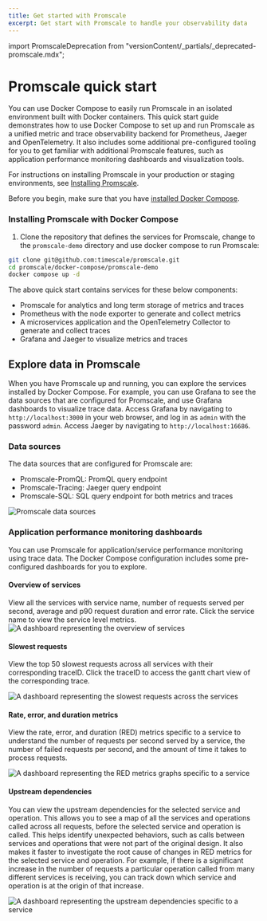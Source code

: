 ```yaml
---
title: Get started with Promscale
excerpt: Get start with Promscale to handle your observability data
---
```


import PromscaleDeprecation from "versionContent/_partials/_deprecated-promscale.mdx";

# Promscale quick start

<PromscaleDeprecation />

You can use Docker Compose to easily run Promscale in an isolated environment built
with Docker containers. This quick start guide demonstrates how to use Docker Compose to set
up and run Promscale as a unified metric and trace observability backend for Prometheus,
Jaeger and OpenTelemetry. It also includes some additional pre-configured tooling for you
to get familiar with additional Promscale features, such as application performance
monitoring dashboards and visualization tools.

For instructions on installing Promscale in your
production or staging environments, see [Installing Promscale][install-promscale].

Before you begin, make sure that you have [installed Docker Compose][docker-compose].

### Installing Promscale with Docker Compose

<Procedure>

1.  Clone the repository that defines the services for Promscale, change to
   the `promscale-demo` directory and use docker compose to run Promscale:

   ```bash
   git clone git@github.com:timescale/promscale.git
   cd promscale/docker-compose/promscale-demo
   docker compose up -d
   ```

</Procedure >

The above quick start contains services for these below components:

*   Promscale for analytics and long term storage of metrics and traces
*   Prometheus with the node exporter to generate and collect metrics
*   A microservices application and the OpenTelemetry Collector to generate and collect traces
*   Grafana and Jaeger to visualize metrics and traces

## Explore data in Promscale

When you have Promscale up and running, you can explore the services installed
by Docker Compose. For example, you can use Grafana to see the data sources
that are configured for Promscale, and use Grafana dashboards to visualize trace
data. Access Grafana by navigating to `http://localhost:3000` in your web browser,
and log in as `admin` with the password `admin`. Access Jaeger by navigating to
`http://localhost:16686`.

### Data sources

The data sources that are configured for Promscale are:

*   Promscale-PromQL: PromQL query endpoint
*   Promscale-Tracing: Jaeger query endpoint
*   Promscale-SQL: SQL query endpoint for both metrics and traces

<img class="main-content__illustration" src="https://s3.amazonaws.com/assets.timescale.com/docs/images/promscale-grafana-datasource-qsg.png" alt="Promscale data sources"/>

### Application performance monitoring dashboards

You can use Promscale for application/service performance monitoring using trace data.
The Docker Compose configuration includes some pre-configured dashboards
for you to explore.

#### Overview of services

View all the services with service name, number of requests served per second,
average and p90 request duration and error rate. Click the service name
to view the service level metrics.
<img class="main-content__illustration" src="https://s3.amazonaws.com/assets.timescale.com/docs/images/apm-services-overview-dashboard.png" alt="A dashboard representing the overview of services"/>

#### Slowest requests

View the top 50 slowest requests across all services with their corresponding traceID.
Click the traceID to access the gantt chart view of the corresponding trace.

<img class="main-content__illustration" src="https://s3.amazonaws.com/assets.timescale.com/docs/images/apm-slowest-traces-dashboard.png" alt="A dashboard representing the slowest requests across the services"/>

#### Rate, error, and duration metrics

View the rate, error, and duration (RED) metrics specific to a service to understand
the number of requests per second served by a service, the number of failed
requests per second, and the amount of time it takes to process requests.

<img class="main-content__illustration" src="https://s3.amazonaws.com/assets.timescale.com/docs/images/apm-red-metrics-dashboard.png" alt="A dashboard representing the RED metrics graphs specific to a service"/>

#### Upstream dependencies

You can view the upstream dependencies for the selected service and operation.
This allows you to see a map of all the services and operations called across all
requests, before the selected service and operation is called. This helps identify
unexpected behaviors, such as calls between services and operations that were
not part of the original design. It also makes it faster to investigate the root cause
of changes in RED metrics for the selected service and operation. For example,
if there is a significant increase in the number of requests a particular operation
called from many different services is receiving, you can track down which
service and operation is at the origin of that increase.

<img class="main-content__illustration" src="https://s3.amazonaws.com/assets.timescale.com/docs/images/apm-upstream-dependency-dashboard.png" alt="A dashboard representing the upstream dependencies specific to a service"/>

[docker-compose]: https://docs.docker.com/compose/install/
[install-promscale]: /promscale/:currentVersion:/installation
